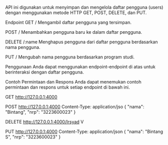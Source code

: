 API ini digunakan untuk menyimpan dan mengelola daftar pengguna (users) dengan menggunakan metode 
HTTP GET, POST, DELETE, dan PUT.

Endpoint
GET /
Mengambil daftar pengguna yang tersimpan.

POST /
Menambahkan pengguna baru ke dalam daftar pengguna.

DELETE /:name
Menghapus pengguna dari daftar pengguna berdasarkan nama pengguna.

PUT /
Mengubah nama pengguna berdasarkan program studi.

Penggunaan
Anda dapat menggunakan endpoint-endpoint di atas untuk berinteraksi dengan daftar pengguna.

Contoh Permintaan dan Respons
Anda dapat menemukan contoh permintaan dan respons untuk setiap endpoint di bawah ini. 

GET http://127.0.0.1:4000

POST http://127.0.0.1:4000 
Content-Type: application/jso
{ "nama": "Bintang", "nrp": "3223600023" }

DELETE http://127.0.0.1:4000/Irsyad V

PUT http://127.0.0.1:4000 
Content-Type: application/json
{ "nama": "Bintang S", "nrp": "3223600023" }
